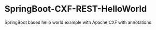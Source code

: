 # SpringBoot-CXF-REST-HelloWorld
SpringBoot based hello world example with Apache CXF with annotations

